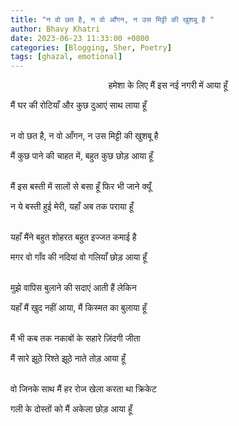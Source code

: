 ```yaml
---
title: "न वो छत है, न वो आँगन, न उस मिट्टी की खुशबू है "
author: Bhavy Khatri
date: 2023-06-23 11:33:00 +0800
categories: [Blogging, Sher, Poetry]
tags: [ghazal, emotional]
---
```


<p style="text-align: center;">
हमेशा के लिए मैं इस नई नगरी में आया हूँ <br>

मैं घर की रोटियाँ और कुछ दुआएं साथ लाया हूँ <br><br>


न वो छत है, न वो आँगन, न उस मिट्टी की खुशबू है  <br>

मैं कुछ पाने की चाहत में, बहुत कुछ छोड़ आया हूँ <br><br>


मैं इस बस्ती में सालों से बसा हूँ फिर भी जाने क्यूँ <br>

न ये बस्ती हुई मेरी, यहाँ अब तक पराया हूँ <br><br>


यहाँ मैंने बहुत शोहरत बहुत इज्जत कमाई है <br>

मगर वो गाँव की नदियां वो गलियाँ छोड़ आया हूँ <br><br>


मुझे वापिस बुलाने की सदाएं आती हैं लेकिन <br>

यहाँ मैं खुद नहीं आया, मैं किस्मत का बुलाया हूँ <br><br>


मैं भी कब तक नकाबों के सहारे ज़िंदगी जीता <br>

मैं सारे झूठे रिश्ते झूठे नाते तोड़ आया हूँ <br><br>


वो जिनके साथ मैं हर रोज खेला करता था क्रिकेट <br>

गली के दोस्तों को मैं अकेला छोड़ आया हूँ <br><br>

</p>

